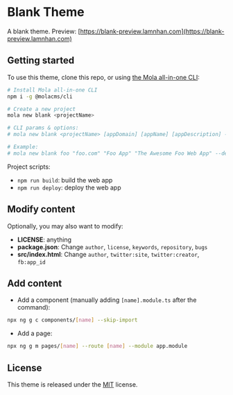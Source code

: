 # Blank Theme

A blank theme. Preview: [https://blank-preview.lamnhan.com](https://blank-preview.lamnhan.com)

## Getting started

To use this theme, clone this repo, or using [the Mola all-in-one CLI](https://mola.lamnhan.com):

```sh
# Install Mola all-in-one CLI
npm i -g @molacms/cli

# Create a new project
mola new blank <projectName>

# CLI params & options:
# mola new blank <projectName> [appDomain] [appName] [appDescription] --themes [list] --locales [list] --deploy [service]

# Example:
# mola new blank foo "foo.com" "Foo App" "The Awesome Foo Web App" --deploy github
```

Project scripts:

- `npm run build`: build the web app
- `npm run deploy`: deploy the web app

## Modify content

Optionally, you may also want to modify:

- **LICENSE**: anything
- **package.json**: Change `author`, `license`, `keywords`, `repository`, `bugs`
- **src/index.html**: Change `author`, `twitter:site`, `twitter:creator`, `fb:app_id`

## Add content

- Add a component (manually adding `[name].module.ts` after the command):

```sh
npx ng g c components/[name] --skip-import
```

- Add a page:

```sh
npx ng g m pages/[name] --route [name] --module app.module
```

## License

This theme is released under the [MIT](https://github.com/themolacms/blank/blob/master/LICENSE) license.
